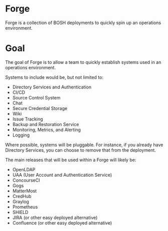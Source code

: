# Forge
Forge is a collection of BOSH deployments to quickly spin up an operations environment.

# Goal
The goal of Forge is to allow a team to quickly establish systems used in an operations environment.

Systems to include would be, but not limited to:
* Directory Services and Authentication
* CI/CD
* Source Control System
* Chat
* Secure Credential Storage
* Wiki
* Issue Tracking
* Backup and Restoration Service
* Monitoring, Metrics, and Alerting
* Logging

Where possible, systems will be pluggable. For instance, if you already have Directory Services, you can choose to remove that from the deployment.

The main releases that will be used within a Forge will likely be:
* OpenLDAP
* UAA (User Account and Authentication Service)
* ConcourseCI
* Gogs
* MatterMost
* CredHub
* Graylog
* Prometheus
* SHIELD
* JIRA (or other easy deployed alternative)
* Confluence (or other easy deployed alternative)
